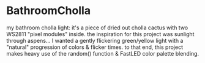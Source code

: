 # BathroomCholla
my bathroom cholla light: it's a piece of dried out cholla cactus with two WS2811 "pixel modules" inside. the inspiration for this project was sunlight through aspens... I wanted a gently flickering green/yellow light with a "natural" progression of colors & flicker times. to that end, this project makes heavy use of the random() function & FastLED color palette blending.
